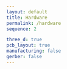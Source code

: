 ```yaml
---
layout: default
title: Hardware
permalink: /hardware
sequence: 2

three_d: true
pcb_layout: true
manufacturing: false
gerber: false
---
```


<!-- Steps to update hardware

Schematic in KiCad:
1. Change issue date of the schematic:
    File > Page Settings > Issue Date
1. Create a schematic PDF file `schematic.pdf`
    File > Print > Check Print sheet reference and title block > Print > Save as PDF > Title : Project name V1.0 > Save in hardware/docs/schematic.pdf
1. Create a schematic PNG file `schematic.png`
    Open schematic.pdf in Preview > Format: PNG > schematic.png > images/hardware/schematic.png

PCB Layout in KiCad:
1. Change issue date of the layout:
    File > Page Settings > Issue Date
1. Create a layout PDF file `layout.pdf`
    File > Print > Check `F.Cu`, `B.Cu`, `F.SilkS`, `B.SilkS`, `F.Mask`, `B.Mask`, `Edge.Cuts`, `F.CrtYrd`, `B.CrtYrd`, `F.Fab`, `B.Fab` > Save as PDF > Title : Project name V1.0 > Save in hardware/docs/layout.pdf
1. Create screenshots of `layout-front.png` and `layout-back.png`
    View Uncheck grid > Enable all Front / Back layers > Select Silscreen layer > Flip view for Back layer
1. Create screenshots of the 3D view `3dview-back.png` and `3dview-front.png`
    File > View > 3D Viewer > File > Export current view as PNG > images/hardware/3dview-front.png
 -->
